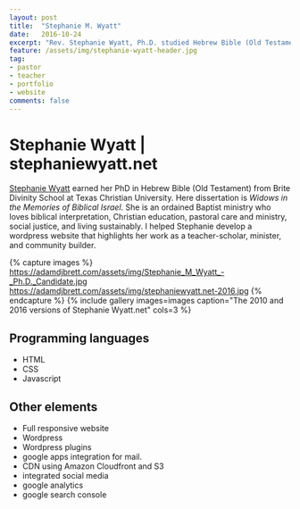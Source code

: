 ```yaml
---
layout: post
title:  "Stephanie M. Wyatt"
date:   2016-10-24
excerpt: "Rev. Stephanie Wyatt, Ph.D. studied Hebrew Bible (Old Testament) at Brite Divinity School. Her dissertation is Widows in the Memories of Biblical Israel."
feature: /assets/img/stephanie-wyatt-header.jpg
tag:
- pastor
- teacher
- portfolio
- website
comments: false
---
```

<meta property="article:author" content="https://www.facebook.com/adamdjbrett" />

# Stephanie Wyatt | stephaniewyatt.net
[Stephanie Wyatt](http://stephaniewyatt.net) earned her PhD in Hebrew Bible (Old Testament) from Brite Divinity School at Texas Christian University. Here dissertation is _Widows in the Memories of Biblical Israel_. She is an ordained Baptist ministry who loves biblical interpretation, Christian education, pastoral care and ministry, social justice, and living sustainably.
I helped Stephanie develop a wordpress website that highlights her work as a teacher-scholar, minister, and community builder.

{% capture images %}
	https://adamdjbrett.com/assets/img/Stephanie_M_Wyatt_-_Ph.D._Candidate.jpg
	https://adamdjbrett.com/assets/img/stephaniewyatt.net-2016.jpg
{% endcapture %}
{% include gallery images=images caption="The 2010 and 2016 versions of Stephanie Wyatt.net" cols=3 %}

## Programming languages
* HTML
* CSS
* Javascript


## Other elements
* Full responsive website
* Wordpress
* Wordpress plugins
* google apps integration for mail.
* CDN using Amazon Cloudfront and S3
* integrated social media
* google analytics
* google search console
